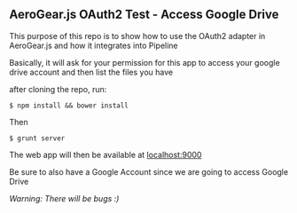 ## AeroGear.js OAuth2 Test - Access Google Drive

This purpose of this repo is to show how to use the OAuth2 adapter in AeroGear.js and how it integrates into Pipeline

Basically, it will ask for your permission for this app to access your google drive account and then list the files you have

after cloning the repo, run:

    $ npm install && bower install

Then

    $ grunt server

The web app will then be available at [localhost:9000](http://localhost:9000)

Be sure to also have a Google Account since we are going to access Google Drive

_Warning: There will be bugs  :)_
